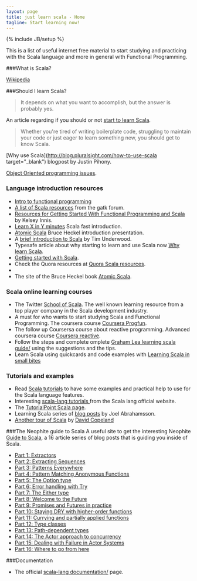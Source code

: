 ```yaml
---
layout: page
title: just learn scala - Home
tagline: Start learning now!
---
```

{% include JB/setup %}

This is a list of useful internet free material to start studying and practicing with the Scala language and more in general with Functional Programming.  

###What is Scala?

<a href="http://en.wikipedia.org/wiki/Scala_%28programming_language%29" target="_blank">Wikipedia</a>

###Should I learn Scala?

> It depends on what you want to accomplish, 
> but the answer is probably yes.

An article regarding if you should or not [start to learn Scala](http://jxyzabc.blogspot.fr/2012/11/should-you-learn-scala.html). 

>Whether you're tired of writing boilerplate code, 
> struggling to maintain your code or just eager to 
> learn something new, you should get to know Scala.

[Why use Scala](http://blog.pluralsight.com/how-to-use-scala target="_blank") blogpost by Justin Pihony. 

[Object Oriented programming issues](http://www.smashcompany.com/technology/object-oriented-programming-is-an-expensive-disaster-which-must-end).

### Language introduction resources
* [Intro to functional programming](http://rafaelcfreire.github.io/2014/10/30/Where-to-start-with-functional-programming/)
* [A list of Scala resources](http://gatkforums.broadinstitute.org/discussion/1897/scala-resources) from the gatk forum.
* [Resources for Getting Started With Functional Programming and Scala](http://nerd.kelseyinnis.com/blog/2013/01/07/resources-for-getting-started-with-functional-programming-and-scala/) by Kelsey Innis.
* [Learn X in Y minutes](http://learnxinyminutes.com/docs/scala/) Scala fast introduction.  
* [Atomic Scala](http://s3-eu-west-1.amazonaws.com/presentations2012/21_presentation.pdf) Bruce Heckel introduction presentation.   
* A [brief introduction to Scala](http://www.slideshare.net/tpunder/a-brief-intro-to-scala) by Tim Underwood.  
* Typesafe article about why starting to learn and use Scala now [Why learn Scala](http://typesafe.com/blog/why-learn-scala "why-learn-scala").  
* [Getting started with Scala](https://www.bionicspirit.com/blog/2013/05/13/getting-started-with-scala.html).  
* Check the Quora resources at [Quora Scala resources](http://scala-resources.quora.com/).
* 
* The site of the Bruce Heckel book [Atomic Scala](http://www.atomicscala.com/).
 
### Scala online learning courses

* The Twitter [School of Scala](https://twitter.github.io/scala_school/ "Twitter Scala School"). The well known learning resource from a top player company in the Scala development industry.  
* A must for who wants to start studying Scala and Functional Programming. The coursera course [Coursera Progfun](https://www.coursera.org/course/progfun).   
* The follow up Coursersa course about reactive programming. Advanced coursera course [Coursera reactive](https://www.coursera.org/course/reactive). 
* Follow the steps and complete omplete [Graham Lea learning scala guide/](http://www.grahamlea.com/2012/11/learning-scala-grahams-guide/) using the suggestions and the tips.  
* Learn Scala using quickcards and code examples with [Learning Scala in small bites](http://matt.might.net/articles/learning-scala-in-small-bites/)

### Tutorials and examples
* Read [Scala tutorials](http://scalatutorials.com/tour/) to have some examples and practical help to use for the Scala language features.  
* Interesting [scala-lang tutorials ](http://docs.scala-lang.org/tutorials/) from the Scala lang official website. 
* The [TutorialPoint Scala page](http://www.tutorialspoint.com/scala/). 
* Learning Scala series of [blog posts](http://joelabrahamsson.com/learning-scala/) by Joel Abrahamsson. 
* [Another tour of Scala](http://naildrivin5.com/scalatour/) by [David Copeland](https://github.com/davetron5000)

###The Neophite guide to Scala
A useful site to get the interesting Neophite [Guide to Scala](http://danielwestheide.com/), a 16 article series of blog posts that is guiding you inside of Scala. 

* [Part 1: Extractors](http://danielwestheide.com/blog/2012/11/21/the-neophytes-guide-to-scala-part-1-extractors.html)    
* [Part 2: Extracting Sequences](http://danielwestheide.com/blog/2012/11/28/the-neophytes-guide-to-scala-part-2-extracting-sequences.html)     
* [Part 3: Patterns Everywhere](http://danielwestheide.com/blog/2012/12/05/the-neophytes-guide-to-scala-part-3-patterns-everywhere.html)      
* [Part 4: Pattern Matching Anonymous Functions](http://danielwestheide.com/blog/2012/12/12/the-neophytes-guide-to-scala-part-4-pattern-matching-anonymous-functions.html)    
* [Part 5: The Option type](http://danielwestheide.com/blog/2012/12/19/the-neophytes-guide-to-scala-part-5-the-option-type.html)  
* [Part 6: Error handling with Try](http://danielwestheide.com/blog/2012/12/26/the-neophytes-guide-to-scala-part-6-error-handling-with-try.html)    
* [Part 7: The Either type](http://danielwestheide.com/blog/2013/01/02/the-neophytes-guide-to-scala-part-7-the-either-type.html)    
* [Part 8: Welcome to the Future](http://danielwestheide.com/blog/2013/01/09/the-neophytes-guide-to-scala-part-8-welcome-to-the-future.html)   
* [Part 9: Promises and Futures in practice](http://danielwestheide.com/blog/2013/01/16/the-neophytes-guide-to-scala-part-9-promises-and-futures-in-practice.html)  
* [Part 10: Staying DRY with higher-order functions](http://danielwestheide.com/blog/2013/01/23/the-neophytes-guide-to-scala-part-10-staying-dry-with-higher-order-functions.html)  
* [Part 11: Currying and partially applied functions](http://danielwestheide.com/blog/2013/01/30/the-neophytes-guide-to-scala-part-11-currying-and-partially-applied-functions.html)   
* [Part 12: Type classes](http://danielwestheide.com/blog/2013/02/06/the-neophytes-guide-to-scala-part-12-type-classes.html)   
* [Part 13: Path-dependent types](http://danielwestheide.com/blog/2013/02/13/the-neophytes-guide-to-scala-part-13-path-dependent-types.html)   
* [Part 14: The Actor approach to concurrency](http://danielwestheide.com/blog/2013/02/27/the-neophytes-guide-to-scala-part-14-the-actor-approach-to-concurrency.html)    
* [Part 15: Dealing with Failure in Actor Systems](http://danielwestheide.com/blog/2013/03/20/the-neophytes-guide-to-scala-part-15-dealing-with-failure-in-actor-systems.html)    
* [Part 16: Where to go from here](http://danielwestheide.com/blog/2013/04/03/the-neophytes-guide-to-scala-part-16-where-to-go-from-here.html)  

###Documentation
* The official [scala-lang documentation/](http://www.scala-lang.org/documentation/) page.  

<!--
http://scalacamp.pl/intro/#/history
-->